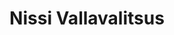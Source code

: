 ---
title: Nissi Vallavalitsus
maintainer_name: Mare Rabi
maintainer_email: mare.rabi@nissi.ee
description: ''
---